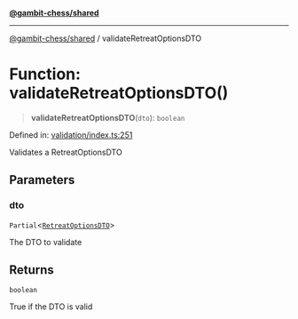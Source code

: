 [**@gambit-chess/shared**](../README.md)

***

[@gambit-chess/shared](../globals.md) / validateRetreatOptionsDTO

# Function: validateRetreatOptionsDTO()

> **validateRetreatOptionsDTO**(`dto`): `boolean`

Defined in: [validation/index.ts:251](https://github.com/cango91/gambit-chess/blob/eb72863bad5303683d8e9d112378354ee1ab9ca6/shared/src/validation/index.ts#L251)

Validates a RetreatOptionsDTO

## Parameters

### dto

`Partial`\<[`RetreatOptionsDTO`](../interfaces/RetreatOptionsDTO.md)\>

The DTO to validate

## Returns

`boolean`

True if the DTO is valid
